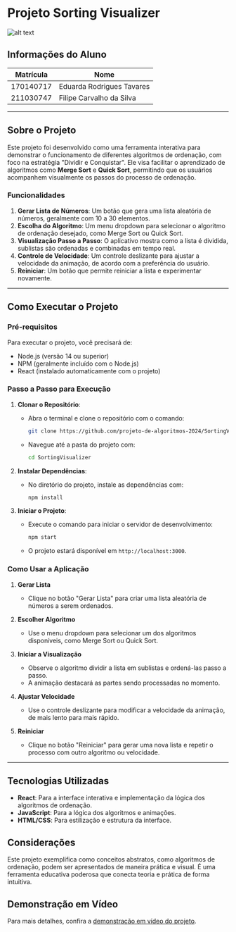 # Projeto Sorting Visualizer

![alt text](image.png)

## Informações do Aluno
| Matrícula  | Nome                             |
|------------|----------------------------------|
| 170140717 | Eduarda Rodrigues Tavares       |
| 211030747 | Filipe Carvalho da Silva        |

---

## Sobre o Projeto
Este projeto foi desenvolvido como uma ferramenta interativa para demonstrar o funcionamento de diferentes algoritmos de ordenação, com foco na estratégia "Dividir e Conquistar". Ele visa facilitar o aprendizado de algoritmos como **Merge Sort** e **Quick Sort**, permitindo que os usuários acompanhem visualmente os passos do processo de ordenação.

### Funcionalidades
1. **Gerar Lista de Números**: Um botão que gera uma lista aleatória de números, geralmente com 10 a 30 elementos.
2. **Escolha do Algoritmo**: Um menu dropdown para selecionar o algoritmo de ordenação desejado, como Merge Sort ou Quick Sort.
3. **Visualização Passo a Passo**: O aplicativo mostra como a lista é dividida, sublistas são ordenadas e combinadas em tempo real.
4. **Controle de Velocidade**: Um controle deslizante para ajustar a velocidade da animação, de acordo com a preferência do usuário.
5. **Reiniciar**: Um botão que permite reiniciar a lista e experimentar novamente.

---

## Como Executar o Projeto

### Pré-requisitos
Para executar o projeto, você precisará de:
- Node.js (versão 14 ou superior)
- NPM (geralmente incluído com o Node.js)
- React (instalado automaticamente com o projeto)

### Passo a Passo para Execução

1. **Clonar o Repositório**:
   - Abra o terminal e clone o repositório com o comando:
      ```bash
      git clone https://github.com/projeto-de-algoritmos-2024/SortingVisualizer.git
      ```
   - Navegue até a pasta do projeto com:
     ```bash
     cd SortingVisualizer
     ```

2. **Instalar Dependências**:
   - No diretório do projeto, instale as dependências com:
     ```bash
     npm install
     ```

3. **Iniciar o Projeto**:
   - Execute o comando para iniciar o servidor de desenvolvimento:
     ```bash
     npm start
     ```
   - O projeto estará disponível em `http://localhost:3000`.

### Como Usar a Aplicação

1. **Gerar Lista**
   - Clique no botão "Gerar Lista" para criar uma lista aleatória de números a serem ordenados.

2. **Escolher Algoritmo**
   - Use o menu dropdown para selecionar um dos algoritmos disponíveis, como Merge Sort ou Quick Sort.

3. **Iniciar a Visualização**
   - Observe o algoritmo dividir a lista em sublistas e ordená-las passo a passo.
   - A animação destacará as partes sendo processadas no momento.

4. **Ajustar Velocidade**
   - Use o controle deslizante para modificar a velocidade da animação, de mais lento para mais rápido.

5. **Reiniciar**
   - Clique no botão "Reiniciar" para gerar uma nova lista e repetir o processo com outro algoritmo ou velocidade.

---

## Tecnologias Utilizadas
- **React**: Para a interface interativa e implementação da lógica dos algoritmos de ordenação.
- **JavaScript**: Para a lógica dos algoritmos e animações.
- **HTML/CSS**: Para estilização e estrutura da interface.

## Considerações
Este projeto exemplifica como conceitos abstratos, como algoritmos de ordenação, podem ser apresentados de maneira prática e visual. É uma ferramenta educativa poderosa que conecta teoria e prática de forma intuitiva.

## Demonstração em Vídeo
Para mais detalhes, confira a [demonstração em vídeo do projeto](https://youtu.be/MoMc3qC1j1c).
